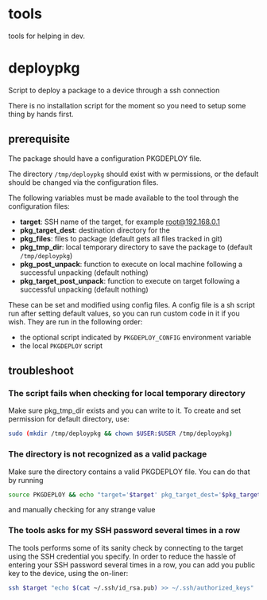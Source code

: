 # tools
tools for helping in dev.

# deploypkg
Script to deploy a package to a device through a ssh connection

There is no installation script for the moment so you need to setup some thing
by hands first.

## prerequisite
The package should have a configuration PKGDEPLOY file.

The directory `/tmp/deploypkg` should exist with w permissions, or the default
should be changed via the configuration files.

The following variables must be made available to the tool through the configuration files:
- **target**: SSH name of the target, for example root@192.168.0.1
- **pkg_target_dest**:  destination directory for the 
- **pkg_files**: files to package (default gets all files tracked in git)
- **pkg_tmp_dir**: local temporary directory to save the package to (default `/tmp/deploypkg`) 
- **pkg_post_unpack**: function to execute on local machine following a successful unpacking (default nothing)
- **pkg_target_post_unpack**: function to execute on target following a successful unpacking (default nothing)

These can be set and modified using config files. A config file is a sh script run after setting default values,
so you can run custom code in it if you wish. They are run in the following order:
- the optional script indicated by `PKGDEPLOY_CONFIG` environment variable
- the local `PKGDEPLOY` script

## troubleshoot

### The script fails when checking for local temporary directory
Make sure pkg_tmp_dir exists and you can write to it.
To create and set permission for default directory, use:

```sh
sudo (mkdir /tmp/deploypkg && chown $USER:$USER /tmp/deploypkg)
```

### The directory is not recognized as a valid package
Make sure the directory contains a valid PKGDEPLOY file. You can do that by running

```sh
source PKGDEPLOY && echo "target='$target' pkg_target_dest='$pkg_target_dest' pkg_files='$pkg_files' pkg_tmp_dir='$pkg_tmp_dir'"
```
and manually checking for any strange value

### The tools asks for my SSH password several times in a row
The tools performs some of its sanity check by connecting to the target using the 
SSH credential you specify. In order to reduce the hassle of entering your SSH password several
times in a row, you can add you public key to the device, using the on-liner:
```sh
ssh $target "echo $(cat ~/.ssh/id_rsa.pub) >> ~/.ssh/authorized_keys"
```
